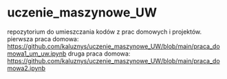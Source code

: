 # uczenie_maszynowe_UW
repozytorium do umieszczania kodów z prac domowych i projektów.
pierwsza praca domowa: https://github.com/kaluznys/uczenie_maszynowe_UW/blob/main/praca_domowa1_um_uw.ipynb
druga praca domowa: https://github.com/kaluznys/uczenie_maszynowe_UW/blob/main/praca_domowa2.ipynb
